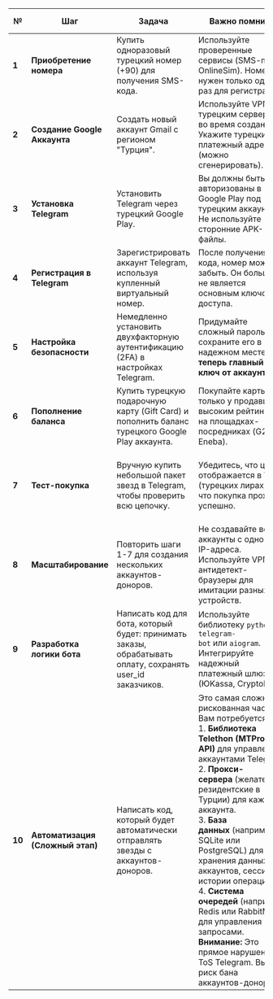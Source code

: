
| №      | Шаг                              | Задача                                                                                                     | Важно помнить                                                                                                                                                                                                                                                                                                                                                                                                                                                                                                                   | Результат                                                                            | состояние задачи |
| ------ | -------------------------------- | ---------------------------------------------------------------------------------------------------------- | ------------------------------------------------------------------------------------------------------------------------------------------------------------------------------------------------------------------------------------------------------------------------------------------------------------------------------------------------------------------------------------------------------------------------------------------------------------------------------------------------------------------------------- | ------------------------------------------------------------------------------------ | ---------------- |
| **1**  | **Приобретение номера**          | Купить одноразовый турецкий номер (+90) для получения SMS-кода.                                            | Используйте проверенные сервисы (SMS-man, OnlineSim). Номер нужен только один раз для регистрации.                                                                                                                                                                                                                                                                                                                                                                                                                              | Получен ключ для регистрации аккаунтов.                                              |                  |
| **2**  | **Создание Google Аккаунта**     | Создать новый аккаунт Gmail с регионом "Турция".                                                           | Используйте VPN с турецким сервером во время создания. Укажите турецкий платежный адрес (можно сгенерировать).                                                                                                                                                                                                                                                                                                                                                                                                                  | Создан цифровой "ключ" доступа к турецкому Google Play.                              |                  |
| **3**  | **Установка Telegram**           | Установить Telegram через турецкий Google Play.                                                            | Вы должны быть авторизованы в Google Play под турецким аккаунтом. Не используйте сторонние APK-файлы.                                                                                                                                                                                                                                                                                                                                                                                                                           | На устройстве установлена "турецкая" версия приложения.                              |                  |
| **4**  | **Регистрация в Telegram**       | Зарегистрировать аккаунт Telegram, используя купленный виртуальный номер.                                  | После получения кода, номер можно забыть. Он больше не является основным ключом доступа.                                                                                                                                                                                                                                                                                                                                                                                                                                        | Создан аккаунт-донор, привязанный к Турции.                                          |                  |
| **5**  | **Настройка безопасности**       | Немедленно установить двухфакторную аутентификацию (2FA) в настройках Telegram.                            | Придумайте сложный пароль и сохраните его в надежном месте. **Это теперь главный ключ от аккаунта.**                                                                                                                                                                                                                                                                                                                                                                                                                            | Аккаунт защищен от hijacking'а. Виртуальный номер более не опасен.                   |                  |
| **6**  | **Пополнение баланса**           | Купить турецкую подарочную карту (Gift Card) и пополнить баланс турецкого Google Play аккаунта.            | Покупайте карты только у продавцов с высоким рейтингом на площадках-посредниках (G2A, Eneba).                                                                                                                                                                                                                                                                                                                                                                                                                                   | На балансе турецкого аккаунта есть лиры для покупки звезд.                           |                  |
| **7**  | **Тест-покупка**                 | Вручную купить небольшой пакет звезд в Telegram, чтобы проверить всю цепочку.                              | Убедитесь, что цена отображается в TRY (турецких лирах) и что покупка проходит успешно.                                                                                                                                                                                                                                                                                                                                                                                                                                         | Вся логическая цепочка подтверждена на практике. Готов фундамент для бизнеса.        |                  |
| **8**  | **Масштабирование**              | Повторить шаги 1-7 для создания нескольких аккаунтов-доноров.                                              | Не создавайте все аккаунты с одного IP-адреса. Используйте VPN и антидетект-браузеры для имитации разных устройств.                                                                                                                                                                                                                                                                                                                                                                                                             | Создан "банк" аккаунтов, с которых можно отправлять звезды.                          |                  |
| **9**  | **Разработка логики бота**       | Написать код для бота, который будет: принимать заказы, обрабатывать оплату, сохранять user_id заказчиков. | Используйте библиотеку `python-telegram-bot` или `aiogram`. Интегрируйте надежный платежный шлюз (ЮKassa, CryptoBot).                                                                                                                                                                                                                                                                                                                                                                                                           | Создан интерфейс для взаимодействия с клиентами.                                     |                  |
| **10** | **Автоматизация (Сложный этап)** | Написать код, который будет автоматически отправлять звезды с аккаунтов-доноров.                           | Это самая сложная и рискованная часть. Вам потребуется:  <br>1. **Библиотека Telethon (MTProto API)** для управления аккаунтами Telegram.  <br>2. **Прокси-сервера** (желательно резидентские в Турции) для каждого аккаунта.  <br>3. **База данных** (например, SQLite или PostgreSQL) для хранения данных аккаунтов, сессий, истории операций.  <br>4. **Система очередей** (например, Redis или RabbitMQ) для управления запросами.  <br>**Внимание:** Это прямое нарушение ToS Telegram. Высок риск бана аккаунтов-доноров. | Система работает без вашего прямого участия. Клиент платит -> бот отправляет звезды. |                  |